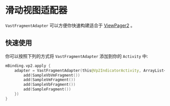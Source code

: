 # 滑动视图适配器

`VastFragmentAdapter` 可以方便你快速构建适合于 [ViewPager2](https://developer.android.com/reference/kotlin/androidx/viewpager2/widget/ViewPager2) 。

## 快速使用

你可以按照下列的方式将 `VastFragmentAdapter` 添加到你的 `Activity` 中:

```kotlin
mBinding.vp2.apply {
    adapter = VastFragmentAdapter(this@Vp2IndicatorActivity, ArrayList<Fragment>().apply {
        add(SampleVbVmFragment())
        add(SampleVmFragment())
        add(SampleVbFragment())
        add(SampleFragment())
    })
}
```
